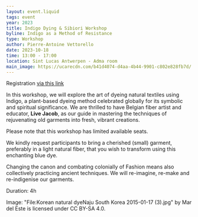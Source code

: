 ```yaml
---
layout: event.liquid
tags: event
year: 2023
title: Indigo Dying & Sibiori Workshop
byline: Indigo as a Method of Resistance
type: Workshop
author: Pierre-Antoine Vettorello
date: 2023-10-18
time: 13:00 - 17:00
location: Sint Lucas Antwerpen - Adma room
main_image: https://ucarecdn.com/b41d4074-d4aa-4b44-9901-c802e828fb7d/
---
```

Registration [via this link](https://forms.gle/mk4uUmMeVFMvtzxbA)

In this workshop, we will explore the art of dyeing natural textiles using Indigo, a plant-based dyeing method celebrated globally for its symbolic and spiritual significance. We are thrilled to have Belgian fiber artist and educator, **Live Jacob**, as our guide in mastering the techniques of rejuvenating old garments into fresh, vibrant creations.

Please note that this workshop has limited available seats.

 We kindly request participants to bring a cherished (small) garment, preferably in a light natural fiber, that you wish to transform using this enchanting blue dye. 

Changing the canon and combating colonially of Fashion means also collectively practicing ancient techniques. We will re-imagine, re-make and re-indigenise our garments. 

Duration: 4h

Image: "File:Korean natural dyeNaju South Korea 2015-01-17 (3).jpg" by Mar del Este is licensed under CC BY-SA 4.0.